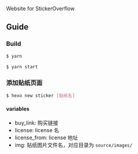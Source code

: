 Website for StickerOverflow

## Guide

### Build

```bash
$ yarn

$ yarn start
```

### 添加贴纸页面

```bash
$ hexo new sticker [贴纸名]
```

#### variables

- buy_link: 购买链接
- license: license 名
- license_from: license 地址
- img: 贴纸图片文件名，对应目录为 `source/images/`

